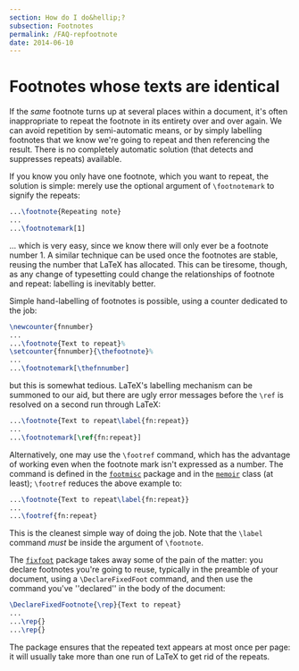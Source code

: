 ```yaml
---
section: How do I do&hellip;?
subsection: Footnotes
permalink: /FAQ-repfootnote
date: 2014-06-10
---
```


# Footnotes whose texts are identical

If the _same_ footnote turns up at several places within a
document, it's often inappropriate to repeat the footnote in its
entirety over and over again.  We can avoid repetition by
semi-automatic means, or by simply labelling footnotes that we know
we're going to repeat and then referencing the result.  There is no
completely automatic solution (that detects and suppresses repeats)
available.

If you know you only have one footnote, which you want to repeat, the
solution is simple: merely use the optional argument of
`\footnotemark` to signify the repeats:
```latex
...\footnote{Repeating note}
...
...\footnotemark[1]
```
&hellip; which is very easy, since we know there will only ever be a
footnote number 1.  A similar technique can be used once the footnotes
are stable, reusing the number that LaTeX has allocated.  This can
be tiresome, though, as any change of typesetting could change the
relationships of footnote and repeat: labelling is inevitably better.

Simple hand-labelling of footnotes is possible, using a counter dedicated
to the job:
```latex
\newcounter{fnnumber}
...
...\footnote{Text to repeat}%
\setcounter{fnnumber}{\thefootnote}%
...
...\footnotemark[\thefnnumber]
```
but this is somewhat tedious.  LaTeX's labelling mechanism can be
summoned to our aid, but there are ugly error messages before the
`\ref` is resolved on a second run through LaTeX:
```latex
...\footnote{Text to repeat\label{fn:repeat}}
...
...\footnotemark[\ref{fn:repeat}]
```
Alternatively, one may use the `\footref` command, which has the
advantage of working even when the footnote mark isn't expressed as a
number.  The command is defined in the [`footmisc`](https://ctan.org/pkg/footmisc) package and
in the [`memoir`](https://ctan.org/pkg/memoir) class (at least); `\footref` reduces the above
example to:
```latex
...\footnote{Text to repeat\label{fn:repeat}}
...
...\footref{fn:repeat}
```
This is the cleanest simple way of doing the job.  Note that the
`\label` command _must_ be inside the argument of
`\footnote`.

The [`fixfoot`](https://ctan.org/pkg/fixfoot) package takes away some of the pain of the
matter: you declare footnotes you're going to reuse, typically in the
preamble of your document, using a `\DeclareFixedFoot` command, and
then use the command you've ''declared'' in the body of the document:
```latex
\DeclareFixedFootnote{\rep}{Text to repeat}
...
...\rep{}
...\rep{}
```
The package ensures that the repeated text appears at most once per
page: it will usually take more than one run of LaTeX to get rid of
the repeats.


